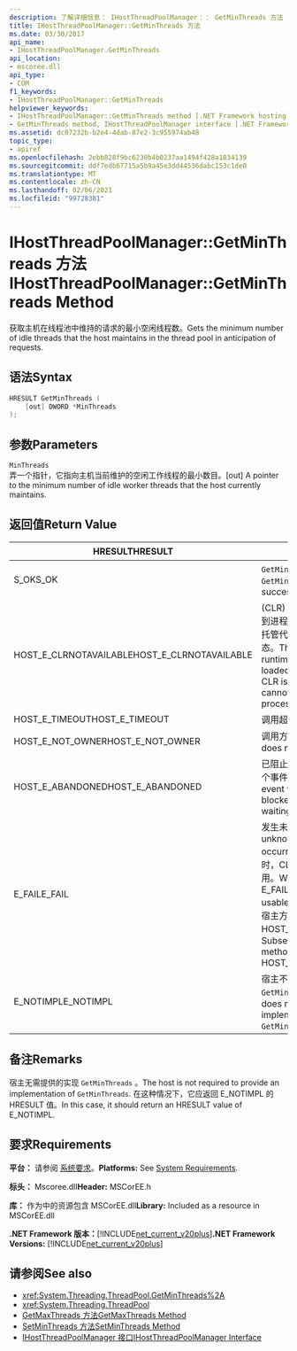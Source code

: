 ```yaml
---
description: 了解详细信息： IHostThreadPoolManager：： GetMinThreads 方法
title: IHostThreadPoolManager::GetMinThreads 方法
ms.date: 03/30/2017
api_name:
- IHostThreadPoolManager.GetMinThreads
api_location:
- mscoree.dll
api_type:
- COM
f1_keywords:
- IHostThreadPoolManager::GetMinThreads
helpviewer_keywords:
- IHostThreadPoolManager::GetMinThreads method [.NET Framework hosting]
- GetMinThreads method, IHostThreadPoolManager interface [.NET Framework hosting]
ms.assetid: dc07232b-b2e4-4dab-87e2-3c955974ab48
topic_type:
- apiref
ms.openlocfilehash: 2ebb828f9bc6230b4b0237aa1494f428a1834139
ms.sourcegitcommit: ddf7edb67715a5b9a45e3dd44536dabc153c1de0
ms.translationtype: MT
ms.contentlocale: zh-CN
ms.lasthandoff: 02/06/2021
ms.locfileid: "99728381"
---
```

# <a name="ihostthreadpoolmanagergetminthreads-method"></a><span data-ttu-id="b72fc-103">IHostThreadPoolManager::GetMinThreads 方法</span><span class="sxs-lookup"><span data-stu-id="b72fc-103">IHostThreadPoolManager::GetMinThreads Method</span></span>

<span data-ttu-id="b72fc-104">获取主机在线程池中维持的请求的最小空闲线程数。</span><span class="sxs-lookup"><span data-stu-id="b72fc-104">Gets the minimum number of idle threads that the host maintains in the thread pool in anticipation of requests.</span></span>  
  
## <a name="syntax"></a><span data-ttu-id="b72fc-105">语法</span><span class="sxs-lookup"><span data-stu-id="b72fc-105">Syntax</span></span>  
  
```cpp  
HRESULT GetMinThreads (  
    [out] DWORD *MinThreads  
);  
```  
  
## <a name="parameters"></a><span data-ttu-id="b72fc-106">参数</span><span class="sxs-lookup"><span data-stu-id="b72fc-106">Parameters</span></span>  

 `MinThreads`  
 <span data-ttu-id="b72fc-107">弄一个指针，它指向主机当前维护的空闲工作线程的最小数目。</span><span class="sxs-lookup"><span data-stu-id="b72fc-107">[out] A pointer to the minimum number of idle worker threads that the host currently maintains.</span></span>  
  
## <a name="return-value"></a><span data-ttu-id="b72fc-108">返回值</span><span class="sxs-lookup"><span data-stu-id="b72fc-108">Return Value</span></span>  
  
|<span data-ttu-id="b72fc-109">HRESULT</span><span class="sxs-lookup"><span data-stu-id="b72fc-109">HRESULT</span></span>|<span data-ttu-id="b72fc-110">说明</span><span class="sxs-lookup"><span data-stu-id="b72fc-110">Description</span></span>|  
|-------------|-----------------|  
|<span data-ttu-id="b72fc-111">S_OK</span><span class="sxs-lookup"><span data-stu-id="b72fc-111">S_OK</span></span>|<span data-ttu-id="b72fc-112">`GetMinThreads` 已成功返回。</span><span class="sxs-lookup"><span data-stu-id="b72fc-112">`GetMinThreads` returned successfully.</span></span>|  
|<span data-ttu-id="b72fc-113">HOST_E_CLRNOTAVAILABLE</span><span class="sxs-lookup"><span data-stu-id="b72fc-113">HOST_E_CLRNOTAVAILABLE</span></span>|<span data-ttu-id="b72fc-114"> (CLR) 的公共语言运行时未加载到进程中，或 CLR 处于无法运行托管代码或成功处理调用的状态。</span><span class="sxs-lookup"><span data-stu-id="b72fc-114">The common language runtime (CLR) has not been loaded into a process, or the CLR is in a state in which it cannot run managed code or process the call successfully.</span></span>|  
|<span data-ttu-id="b72fc-115">HOST_E_TIMEOUT</span><span class="sxs-lookup"><span data-stu-id="b72fc-115">HOST_E_TIMEOUT</span></span>|<span data-ttu-id="b72fc-116">调用超时。</span><span class="sxs-lookup"><span data-stu-id="b72fc-116">The call timed out.</span></span>|  
|<span data-ttu-id="b72fc-117">HOST_E_NOT_OWNER</span><span class="sxs-lookup"><span data-stu-id="b72fc-117">HOST_E_NOT_OWNER</span></span>|<span data-ttu-id="b72fc-118">调用方不拥有该锁。</span><span class="sxs-lookup"><span data-stu-id="b72fc-118">The caller does not own the lock.</span></span>|  
|<span data-ttu-id="b72fc-119">HOST_E_ABANDONED</span><span class="sxs-lookup"><span data-stu-id="b72fc-119">HOST_E_ABANDONED</span></span>|<span data-ttu-id="b72fc-120">已阻止的线程或纤程正在等待某个事件时，该事件被取消。</span><span class="sxs-lookup"><span data-stu-id="b72fc-120">An event was canceled while a blocked thread or fiber was waiting on it.</span></span>|  
|<span data-ttu-id="b72fc-121">E_FAIL</span><span class="sxs-lookup"><span data-stu-id="b72fc-121">E_FAIL</span></span>|<span data-ttu-id="b72fc-122">发生未知的灾难性故障。</span><span class="sxs-lookup"><span data-stu-id="b72fc-122">An unknown catastrophic failure occurred.</span></span> <span data-ttu-id="b72fc-123">当方法返回 E_FAIL 时，CLR 在该进程内将不再可用。</span><span class="sxs-lookup"><span data-stu-id="b72fc-123">When a method returns E_FAIL, the CLR is no longer usable within the process.</span></span> <span data-ttu-id="b72fc-124">对宿主方法的后续调用会返回 HOST_E_CLRNOTAVAILABLE。</span><span class="sxs-lookup"><span data-stu-id="b72fc-124">Subsequent calls to hosting methods return HOST_E_CLRNOTAVAILABLE.</span></span>|  
|<span data-ttu-id="b72fc-125">E_NOTIMPL</span><span class="sxs-lookup"><span data-stu-id="b72fc-125">E_NOTIMPL</span></span>|<span data-ttu-id="b72fc-126">宿主不提供的实现 `GetMinThreads` 。</span><span class="sxs-lookup"><span data-stu-id="b72fc-126">The host does not provide an implementation of `GetMinThreads`.</span></span>|  
  
## <a name="remarks"></a><span data-ttu-id="b72fc-127">备注</span><span class="sxs-lookup"><span data-stu-id="b72fc-127">Remarks</span></span>  

 <span data-ttu-id="b72fc-128">宿主无需提供的实现 `GetMinThreads` 。</span><span class="sxs-lookup"><span data-stu-id="b72fc-128">The host is not required to provide an implementation of `GetMinThreads`.</span></span> <span data-ttu-id="b72fc-129">在这种情况下，它应返回 E_NOTIMPL 的 HRESULT 值。</span><span class="sxs-lookup"><span data-stu-id="b72fc-129">In this case, it should return an HRESULT value of E_NOTIMPL.</span></span>  
  
## <a name="requirements"></a><span data-ttu-id="b72fc-130">要求</span><span class="sxs-lookup"><span data-stu-id="b72fc-130">Requirements</span></span>  

 <span data-ttu-id="b72fc-131">**平台：** 请参阅 [系统要求](../../get-started/system-requirements.md)。</span><span class="sxs-lookup"><span data-stu-id="b72fc-131">**Platforms:** See [System Requirements](../../get-started/system-requirements.md).</span></span>  
  
 <span data-ttu-id="b72fc-132">**标头：** Mscoree.dll</span><span class="sxs-lookup"><span data-stu-id="b72fc-132">**Header:** MSCorEE.h</span></span>  
  
 <span data-ttu-id="b72fc-133">**库：** 作为中的资源包含 MSCorEE.dll</span><span class="sxs-lookup"><span data-stu-id="b72fc-133">**Library:** Included as a resource in MSCorEE.dll</span></span>  
  
 <span data-ttu-id="b72fc-134">**.NET Framework 版本：**[!INCLUDE[net_current_v20plus](../../../../includes/net-current-v20plus-md.md)]</span><span class="sxs-lookup"><span data-stu-id="b72fc-134">**.NET Framework Versions:** [!INCLUDE[net_current_v20plus](../../../../includes/net-current-v20plus-md.md)]</span></span>  
  
## <a name="see-also"></a><span data-ttu-id="b72fc-135">请参阅</span><span class="sxs-lookup"><span data-stu-id="b72fc-135">See also</span></span>

- <xref:System.Threading.ThreadPool.GetMinThreads%2A>
- <xref:System.Threading.ThreadPool>
- [<span data-ttu-id="b72fc-136">GetMaxThreads 方法</span><span class="sxs-lookup"><span data-stu-id="b72fc-136">GetMaxThreads Method</span></span>](ihostthreadpoolmanager-getmaxthreads-method.md)
- [<span data-ttu-id="b72fc-137">SetMinThreads 方法</span><span class="sxs-lookup"><span data-stu-id="b72fc-137">SetMinThreads Method</span></span>](ihostthreadpoolmanager-setminthreads-method.md)
- [<span data-ttu-id="b72fc-138">IHostThreadPoolManager 接口</span><span class="sxs-lookup"><span data-stu-id="b72fc-138">IHostThreadPoolManager Interface</span></span>](ihostthreadpoolmanager-interface.md)
